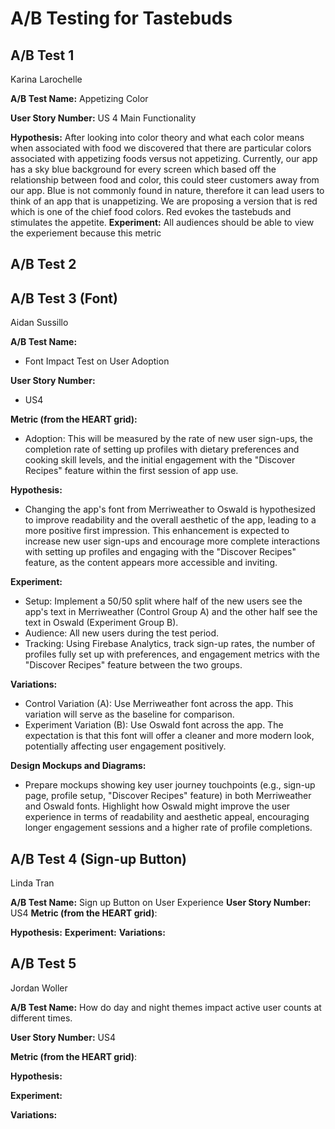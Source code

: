 # A/B Testing for Tastebuds

## A/B Test 1
Karina Larochelle

**A/B Test Name:** Appetizing Color

**User Story Number:** US 4 Main Functionality

**Hypothesis:** After looking into color theory and what each color means when associated with food we discovered that there are particular colors associated with appetizing foods versus not appetizing. Currently, our app has a sky blue background for every screen which based off the relationship between food and color, this could steer customers away from our app. Blue is not commonly found in nature, therefore it can lead users to think of an app that is unappetizing. We are proposing a version that is red which is one of the chief food colors. Red evokes the tastebuds and stimulates the appetite. 
**Experiment:** All audiences should be able to view the experiement because this metric 

## A/B Test 2

## A/B Test 3 (Font)
Aidan Sussillo

**A/B Test Name:**  
- Font Impact Test on User Adoption

**User Story Number:**  
- US4

**Metric (from the HEART grid):**  
- Adoption: This will be measured by the rate of new user sign-ups, the completion rate of setting up profiles with dietary preferences and cooking skill levels, and the initial engagement with the "Discover Recipes" feature within the first session of app use.

**Hypothesis:**  
- Changing the app's font from Merriweather to Oswald is hypothesized to improve readability and the overall aesthetic of the app, leading to a more positive first impression. This enhancement is expected to increase new user sign-ups and encourage more complete interactions with setting up profiles and engaging with the "Discover Recipes" feature, as the content appears more accessible and inviting.

**Experiment:**  
- Setup: Implement a 50/50 split where half of the new users see the app's text in Merriweather (Control Group A) and the other half see the text in Oswald (Experiment Group B).
- Audience: All new users during the test period.
- Tracking: Using Firebase Analytics, track sign-up rates, the number of profiles fully set up with preferences, and engagement metrics with the "Discover Recipes" feature between the two groups.

**Variations:**  
- Control Variation (A): Use Merriweather font across the app. This variation will serve as the baseline for comparison.
- Experiment Variation (B): Use Oswald font across the app. The expectation is that this font will offer a cleaner and more modern look, potentially affecting user engagement positively.

**Design Mockups and Diagrams:**  
- Prepare mockups showing key user journey touchpoints (e.g., sign-up page, profile setup, "Discover Recipes" feature) in both Merriweather and Oswald fonts. Highlight how Oswald might improve the user experience in terms of readability and aesthetic appeal, encouraging longer engagement sessions and a higher rate of profile completions.



## A/B Test 4 (Sign-up Button)
Linda Tran

**A/B Test Name:**
Sign up Button on User Experience 
**User Story Number:**
US4
**Metric (from the HEART grid)**:

**Hypothesis:**
**Experiment:**
**Variations:**


## A/B Test 5
Jordan Woller <br>


**A/B Test Name:** How do day and night themes impact active user counts at different times.

**User Story Number:**
US4

**Metric (from the HEART grid)**:

**Hypothesis:**

**Experiment:**

**Variations:**

